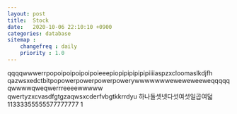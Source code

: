 ```yaml
---
layout: post
title:  Stock
date:   2020-10-06 22:10:10 +0900
categories: database
sitemap :
    changefreq : daily
    priority : 1.0
---
```














qqqqwwwerrpopoipoipoipoipoieeepiopipipipipipiiiiaspzxcloomaslkdjfh
qazwsxedctbitpopowerpowerpowerpowerywwwwwwweweweweeweqqqqqqwwwwqweqwerrreeeewwwww
qwertyzxcvasdfgtgzaqwsxcderfvbgtkkrrdyu
하나둘셋넷다섯여섯일곱여덟
11333355555577777777
1